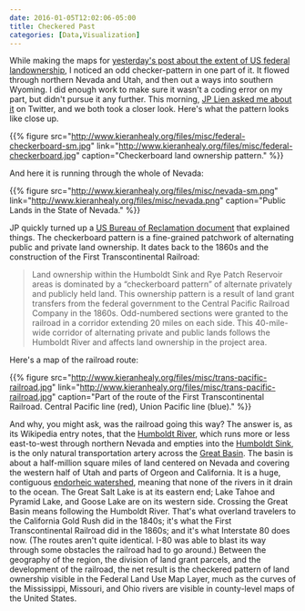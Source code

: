 ```yaml
---
date: 2016-01-05T12:02:06-05:00
title: Checkered Past
categories: [Data,Visualization]
---
```


While making the maps for [yesterday's post about the extent of US federal landownership](http://kieranhealy.org/blog/archives/2016/01/03/the-federal-government-owns-a-lot-of-land/), I noticed an odd checker-pattern in one part of it. It flowed through northern Nevada and Utah, and then out a ways into southern Wyoming. I did enough work to make sure it wasn't a coding error on my part, but didn't pursue it any further. This morning, [JP Lien asked me about it](https://twitter.com/jplien3/status/684397885950177281) on Twitter, and we both took a closer look. Here's what the pattern looks like close up.

{{% figure src="http://www.kieranhealy.org/files/misc/federal-checkerboard-sm.jpg" link="http://www.kieranhealy.org/files/misc/federal-checkerboard.jpg" caption="Checkerboard land ownership pattern." %}}

And here it is running through the whole of Nevada:

{{% figure src="http://www.kieranhealy.org/files/misc/nevada-sm.png" link="http://www.kieranhealy.org/files/misc/nevada.png" caption="Public Lands in the State of Nevada." %}}

JP quickly turned up a [US Bureau of Reclamation document](http://www.usbr.gov/mp/nepa/documentShow.cfm?Doc_ID=1698) that explained things. The checkerboard pattern is a fine-grained patchwork of alternating public and private land ownership. It dates back to the 1860s and the construction of the First Transcontinental Railroad:

> Land ownership within the Humboldt Sink and Rye Patch Reservoir areas is dominated by a “checkerboard pattern” of alternate privately and publicly held land. This ownership pattern is a result of land grant transfers from the federal government to the Central Pacific Railroad Company in the 1860s. Odd-numbered sections were granted to the railroad in a corridor extending 20 miles on each side. This 40-mile-wide corridor of alternating private and public lands follows the Humboldt River and affects land ownership in the project area.

Here's a map of the railroad route:

{{% figure src="http://www.kieranhealy.org/files/misc/trans-pacific-railroad.jpg" link="http://www.kieranhealy.org/files/misc/trans-pacific-railroad.jpg" caption="Part of the route of the First Transcontinental Railroad. Central Pacific line (red), Union Pacific line (blue)." %}}

And why, you might ask, was the railroad going this way? The answer is, as its Wikipedia entry notes, that the [Humboldt River](https://en.wikipedia.org/wiki/Humboldt_River), which runs more or less east-to-west through northern Nevada and empties into the [Humboldt Sink](https://en.wikipedia.org/wiki/Humboldt_Sink), is the only natural transportation artery across the [Great Basin](https://en.wikipedia.org/wiki/Great*Basin). The basin is about a half-million square miles of land centered on Nevada and covering the western half of Utah and parts of Orgeon and California. It is a huge, contiguous [endorheic watershed](https://en.wikipedia.org/wiki/Endorheic*basin), meaning that none of the rivers in it drain to the ocean. The Great Salt Lake is at its eastern end; Lake Tahoe and Pyramid Lake, and Goose Lake are on its western side. Crossing the Great Basin means following the Humboldt River. That's what overland travelers to the California Gold Rush did in the 1840s; it's what the First Transcontinental Railroad did in the 1860s; and it's what Interstate 80 does now. (The routes aren't quite identical. I-80 was able to blast its way through some obstacles the railroad had to go around.) Between the geography of the region, the division of land grant parcels, and the development of the railroad, the net result is the checkered pattern of land ownership visible in the Federal Land Use Map Layer, much as the curves of the Mississippi, Missouri, and Ohio rivers are visible in county-level maps of the United States.
